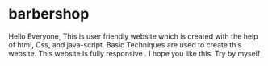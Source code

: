 # barbershop
Hello Everyone, This is user friendly website which is created with the help of html, Css, and java-script. Basic Techniques are used to create this website. This website is fully responsive . I hope you like this. 
Try by myself
